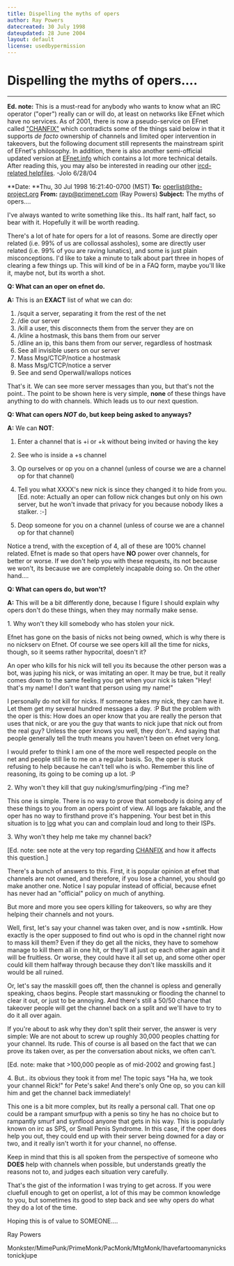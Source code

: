 ```yaml
---
title: Dispelling the myths of opers
author: Ray Powers
datecreated: 30 July 1998
dateupdated: 28 June 2004
layout: default
license: usedbypermission
---
```


# **Dispelling the myths of opers....**

* * *

**Ed. note:** This is a must-read for anybody who wants to know what an IRC operator ("oper") really can or will do, at least on networks like EFnet which have no services. As of 2001, there is now a pseudo-service on EFnet called ["CHANFIX"](/ircd/chanfix/) which contradicts some of the things said below in that it supports _de facto_ ownership of channels and limited oper intervention in takeovers, but the following document still represents the mainstream spirit of EFnet's philosophy. In addition, there is also another semi-official updated version at [EFnet.info](http://www.efnet.info/?module=docs&doc=6&type=html) which contains a lot more technical details. After reading this, you may also be interested in reading our other [ircd-related helpfiles](index.html). -Jolo 6/28/04

**Date: **Thu, 30 Jul 1998 16:21:40-0700 (MST)
**To:** operlist@the-project.org
**From:** rayp@primenet.com (Ray Powers)
**Subject:** The myths of opers....

I've always wanted to write something like this.. Its half rant, half fact, so
bear with it. Hopefully it will be worth reading.

There's a lot of hate for opers for a lot of reasons. Some are directly oper
related (i.e. 99% of us are collossal assholes), some are directly user
related (i.e. 99% of you are raving lunatics), and some is just plain
misconceptions. I'd like to take a minute to talk about part three in hopes of
clearing a few things up. This will kind of be in a FAQ form, maybe you'll
like it, maybe not, but its worth a shot.

**Q: What can an oper on efnet do.**

**A:** This is an **EXACT** list of what we can do:

  1. /squit a server, separating it from the rest of the net
  2. /die our server
  3. /kill a user, this disconnects them from the server they are on
  4. /kline a hostmask, this bans them from our server
  5. /dline an ip, this bans them from our server, regardless of hostmask
  6. See all invisible users on our server
  7. Mass Msg/CTCP/notice a hostmask
  8. Mass Msg/CTCP/notice a server
  9. See and send Operwall/wallops notices

That's it. We can see more server messages than you, but that's not the
point.. The point to be shown here is very simple, **none** of these things
have anything to do with channels. Which leads us to our next question.

**Q: What can opers _NOT_ do, but keep being asked to anyways?**

**A:** We can **NOT**:

  1. Enter a channel that is +i or +k without being invited or having the key
  2. See who is inside a +s channel
  3. Op ourselves or op you on a channel (unless of course we are a channel op for that channel)
  4. Tell you what XXXX's new nick is since they changed it to hide from you.
[Ed. note: Actually an oper can follow nick changes but only on his own
server, but he won't invade that privacy for you because nobody likes a
stalker. :-]

  5. Deop someone for you on a channel (unless of course we are a channel op for that channel)

Notice a trend, with the exception of 4, all of these are 100% channel
related. Efnet is made so that opers have **NO** power over channels, for
better or worse. If we don't help you with these requests, its not because we
won't, its because we are completely incapable doing so. On the other hand....

**Q: What can opers do, but won't?**

**A:** This will be a bit differently done, because I figure I should explain why opers don't do these things, when they may normally make sense.

  1\. Why won't they kill somebody who has stolen your nick.

Efnet has gone on the basis of nicks not being owned, which is why there is no
nickserv on Efnet. Of course we see opers kill all the time for nicks, though,
so it seems rather hypocrital, doesn't it?

An oper who kills for his nick will tell you its because the other person was
a bot, was juping his nick, or was imitating an oper. It may be true, but it
really comes down to the same feeling you get when your nick is taken "Hey!
that's my name! I don't want that person using my name!"

I personally do not kill for nicks. If someone takes my nick, they can have
it. Let them get my several hundred messages a day. :P But the problem with
the oper is this: How does an oper know that you are really the person that
uses that nick, or are you the guy that wants to nick jupe that nick out from
the real guy? Unless the oper knows you well, they don't.. And saying that
people generally tell the truth means you haven't been on efnet very long.

I would prefer to think I am one of the more well respected people on the net
and people still lie to me on a regular basis. So, the oper is stuck refusing
to help because he can't tell who is who. Remember this line of reasoning, its
going to be coming up a lot. :P

  2\. Why won't they kill that guy nuking/smurfing/ping -f'ing me?

This one is simple. There is no way to prove that somebody is doing any of
these things to you from an opers point of view. All logs are fakable, and the
oper has no way to firsthand prove it's happening. Your best bet in this
situation is to [log](/security/irclog.html) what you can and complain
loud and long to their ISPs.

  3\. Why won't they help me take my channel back?

[Ed. note: see note at the very top regarding [CHANFIX](/ircd/chanfix/) and how
it affects this question.]

There's a bunch of answers to this. First, it is popular opinion at efnet that
channels are not owned, and therefore, if you lose a channel, you should go
make another one. Notice I say popular instead of official, because efnet has
never had an "official" policy on much of anything.

But more and more you see opers killing for takeovers, so why are they helping
their channels and not yours.

Well, first, let's say your channel was taken over, and is now +smtinlk. How
exactly is the oper supposed to find out who is opd in the channel right now
to mass kill them? Even if they do get all the nicks, they have to somehow
manage to kill them all in one hit, or they'll all just op each other again
and it will be fruitless. Or worse, they could have it all set up, and some
other oper could kill them halfway through because they don't like masskills
and it would be all ruined.

Or, let's say the masskill goes off, then the channel is opless and generally
speaking, chaos begins. People start massnuking or flooding the channel to
clear it out, or just to be annoying. And there's still a 50/50 chance that
takeover people will get the channel back on a split and we'll have to try to
do it all over again.

If you're about to ask why they don't split their server, the answer is very
simple: We are not about to screw up roughly 30,000 peoples chatting for your
channel. Its rude. This of course is all based on the fact that we can prove
its taken over, as per the conversation about nicks, we often can't.

[Ed. note: make that >100,000 people as of mid-2002 and growing fast.]

  4\. But.. its obvious they took it from me! The topic says "Ha ha, we took
  your channel Rick!" for Pete's sake! And there's only One op, so you can kill
  him and get the channel back immediately!

This one is a bit more complex, but its really a personal call. That one op
could be a rampant smurfpup with a penis so tiny he has no choice but to
rampantly smurf and synflood anyone that gets in his way. This is popularly
known on irc as SPS, or Small Penis Syndrome. In this case, if the oper does
help you out, they could end up with their server being downed for a day or
two, and it really isn't worth it for your channel, no offense.

Keep in mind that this is all spoken from the perspective of someone who
**DOES** help with channels when possible, but understands greatly the reasons
not to, and judges each situation very carefully.

That's the gist of the information I was trying to get across. If you were
cluefull enough to get on operlist, a lot of this may be common knowledge to
you, but sometimes its good to step back and see why opers do what they do a
lot of the time.

Hoping this is of value to SOMEONE....

Ray Powers

Monkster/MimePunk/PrimeMonk/PacMonk/MtgMonk/Ihavefartoomanynickstonickjupe


